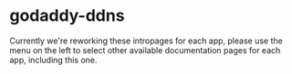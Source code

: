 # godaddy-ddns

Currently we're reworking these intropages for each app, please use the menu on the left to select other available documentation pages for each app, including this one.

